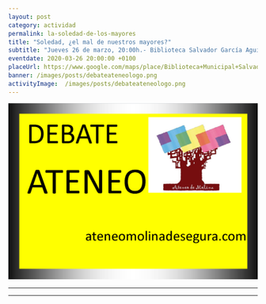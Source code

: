 ```yaml
---
layout: post
category: actividad
permalink: la-soledad-de-los-mayores
title: "Soledad, ¿el mal de nuestros mayores?"
subtitle: "Jueves 26 de marzo, 20:00h.- Biblioteca Salvador García Aguilar"
eventdate: 2020-03-26 20:00:00 +0100
placeUrl: https://www.google.com/maps/place/Biblioteca+Municipal+Salvador+Garc%C3%ADa+Aguilar/@38.0580143,-1.2068741,17z/data=!3m1!4b1!4m5!3m4!1s0xd638752df5e7703:0x7bb1faa78306d56b!8m2!3d38.0580143!4d-1.2046854
banner: /images/posts/debateateneologo.png
activityImage:  /images/posts/debateateneologo.png
---
```


![cartel](/images/posts/debateateneologo.png)  

***


***

